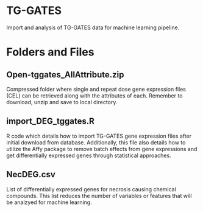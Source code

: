 # TG-GATES
Import and analysis of TG-GATES data for machine learning pipeline.

# Folders and Files
## Open-tggates_AllAttribute.zip
Compressed folder where single and repeat dose gene expression files (CEL) can be retrieved along with the attributes of each. Remember to download, unzip and save to local directory. 

## import_DEG_tggates.R
R code which details how to import TG-GATES gene expression files after initial download from database. Additionally, this file also details how to utilize the Affy package to remove batch effects from gene expressions and get differentially expressed genes through statistical approaches.

## NecDEG.csv
List of differentially expressed genes for necrosis causing chemical compounds. This list reduces the number of variables or features that will be analzyed for machine learning.
